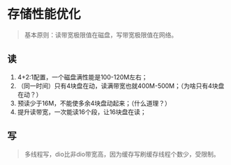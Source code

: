 # 存储性能优化
> 基本原则：读带宽极限值在磁盘，写带宽极限值在网络。   
## 读
1. 4+2:1配置，一个磁盘满性能是100-120M左右；
2. （同一时间）只有4块盘在动，读满带宽也就400M-500M；（为啥只有4块盘在动？）
3. 预读少于16M，不能使多余4块盘动起来；（什么道理？）
4. 提升读带宽，一次能读16个段，让16块盘在读；
## 写
> 多线程写，dio比非dio带宽高，因为缓存写刷缓存线程个数少，受限制。



